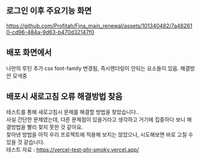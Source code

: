 ## 로그인 이후 주요기능 화면
https://github.com/Profitah/Fina_main_renewal/assets/101340482/7a482610-cd96-484a-9d63-b470d32147f0

## 배포 화면에서
나만의 루틴 추가 css font-family 변경됨, 즉시랜더링이 안되는 요소들이 있음. 해결방안 모색중 


## 배포시 새로고침 오류 해결방법 찾음
테스트를 통해 새로고침시 문제를 해결할 방법을 찾았습니다.. <br>
사실 간단한 문제였는데, 다른 문제점이 있을거라고 생각하고 거기에 집중하다 보니 해결방법을 빨리 찾지 못한 것 같아요.<br>
찾아낸 방법을 아직 우리 프로젝트에 적용해 보지는 않았으나, 시도해보면 바로 고칠 수 있을 것 같습니다.<br>
테스트 자료 : https://vercel-test-phi-smoky.vercel.app/
